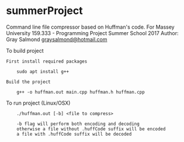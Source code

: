 # summerProject

Command line file compressor based on Huffman's code.
For Massey University 159.333 - Programming Project Summer School 2017
Author: Gray Salmond <graysalmond@hotmail.com>

To build project

    First install required packages

        sudo apt install g++

    Build the project

        g++ -o huffman.out main.cpp huffman.h huffman.cpp

To run project (Linux/OSX)

        ./huffman.out [-b] <file to compress>

        -b flag will perform both encoding and decoding
        otherwise a file without .huffCode suffix will be encoded
        a file with .huffCode suffix will be decoded